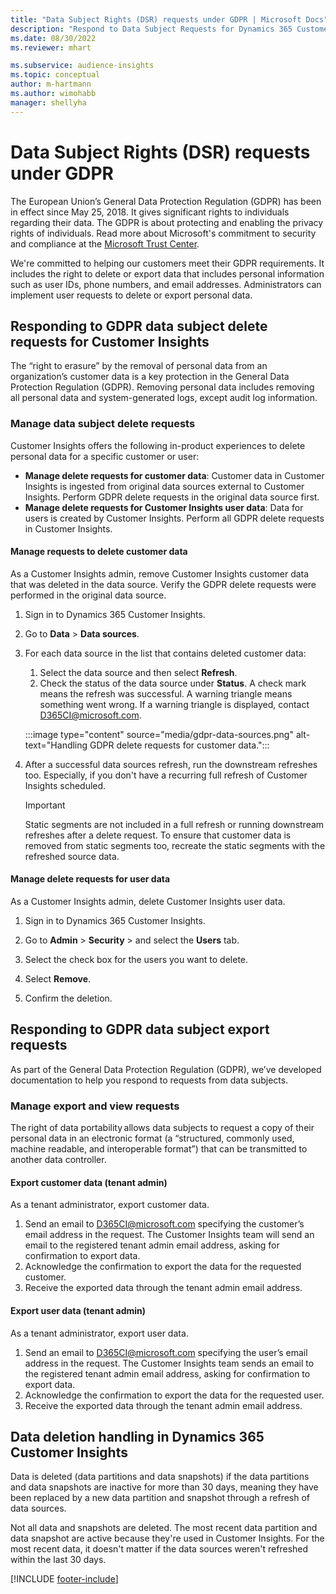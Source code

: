 ```yaml
---
title: "Data Subject Rights (DSR) requests under GDPR | Microsoft Docs"
description: "Respond to Data Subject Requests for Dynamics 365 Customer Insights."
ms.date: 08/30/2022
ms.reviewer: mhart

ms.subservice: audience-insights
ms.topic: conceptual
author: m-hartmann
ms.author: wimohabb
manager: shellyha
---
```


# Data Subject Rights (DSR) requests under GDPR

The European Union’s General Data Protection Regulation (GDPR) has been in effect since May 25, 2018. It gives significant rights to individuals regarding their data. The GDPR is about protecting and enabling the privacy rights of individuals. Read more about Microsoft's commitment to security and compliance at the [Microsoft Trust Center](https://www.microsoft.com/trust-center).

We're committed to helping our customers meet their GDPR requirements. It includes the right to delete or export data that includes personal information such as user IDs, phone numbers, and email addresses. Administrators can implement user requests to delete or export personal data.

## Responding to GDPR data subject delete requests for Customer Insights

The “right to erasure” by the removal of personal data from an organization’s customer data is a key protection in the General Data Protection Regulation (GDPR). Removing personal data includes removing all personal data and system-generated logs, except audit log information.

### Manage data subject delete requests

Customer Insights offers the following in-product experiences to delete personal data for a specific customer or user:

- **Manage delete requests for customer data**: Customer data in Customer Insights is ingested from original data sources external to Customer Insights. Perform GDPR delete requests in the original data source first.
- **Manage delete requests for Customer Insights user data**: Data for users is created by Customer Insights. Perform all GDPR delete requests in Customer Insights.

#### Manage requests to delete customer data

As a Customer Insights admin, remove Customer Insights customer data that was deleted in the data source. Verify the GDPR delete requests were performed in the original data source.

1. Sign in to Dynamics 365 Customer Insights.

1. Go to **Data** > **Data sources**.

1. For each data source in the list that contains deleted customer data:
   1. Select the data source and then select **Refresh**.
   1. Check the status of the data source under **Status**. A check mark means the refresh was successful. A warning triangle means something went wrong. If a warning triangle is displayed, contact D365CI@microsoft.com.

   :::image type="content" source="media/gdpr-data-sources.png" alt-text="Handling GDPR delete requests for customer data.":::

1. After a successful data sources refresh, run the downstream refreshes too. Especially, if you don't have a recurring full refresh of Customer Insights scheduled.

   > [!IMPORTANT]
   > Static segments are not included in a full refresh or running downstream refreshes after a delete request. To ensure that customer data is removed from static segments too, recreate the static segments with the refreshed source data.

#### Manage delete requests for user data

As a Customer Insights admin, delete Customer Insights user data.

1. Sign in to Dynamics 365 Customer Insights.

1. Go to **Admin** > **Security** > and select the **Users** tab.

1. Select the check box for the users you want to delete.

1. Select **Remove**.

1. Confirm the deletion.

## Responding to GDPR data subject export requests

As part of the General Data Protection Regulation (GDPR), we’ve developed documentation to help you respond to requests from data subjects.

### Manage export and view requests

The right of data portability allows data subjects to request a copy of their personal data in an electronic format (a “structured, commonly used, machine readable, and interoperable format”) that can be transmitted to another data controller.

#### Export customer data (tenant admin)

As a tenant administrator, export customer data.

1. Send an email to D365CI@microsoft.com specifying the customer’s email address in the request. The Customer Insights team will send an email to the registered tenant admin email address, asking for confirmation to export data.
2. Acknowledge the confirmation to export the data for the requested customer.
3. Receive the exported data through the tenant admin email address.

#### Export user data (tenant admin)

As a tenant administrator, export user data.

1. Send an email to D365CI@microsoft.com specifying the user’s email address in the request. The Customer Insights team sends an email to the registered tenant admin email address, asking for confirmation to export data.
1. Acknowledge the confirmation to export the data for the requested user.
1. Receive the exported data through the tenant admin email address.

## Data deletion handling in Dynamics 365 Customer Insights

Data is deleted (data partitions and data snapshots) if the data partitions and data snapshots are inactive for more than 30 days, meaning they have been replaced by a new data partition and snapshot through a refresh of data sources.

Not all data and snapshots are deleted. The most recent data partition and data snapshot are active because they're used in Customer Insights. For the most recent data, it doesn't matter if the data sources weren't refreshed within the last 30 days.

[!INCLUDE [footer-include](includes/footer-banner.md)]
